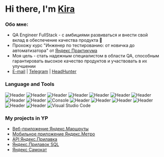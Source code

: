 
<h1 align="left">Hi there, I'm <a href="https://t.me/jutdmeo" target="_blank">Kira</a></h1>
<h3 align="left">Обо мне:</h3> 

- QA Engineer FullStack - с амбициями развиваться и внести свой вклад в обеспечение качества продукта 🚀
- Прохожу курс "Инженер по тестированию: от новичка до автоматизатора" от [Яндекс Практикума](https://practicum.yandex.ru)  
- Моя цель - стать надежным специалистом в области QA, способным гарантировать высокое качество продуктов и участвовать в их улучшении
- [E-mail][email] | [Telegram][tg] | [HeadHunter][HH]

[email]: <mailto:kiracreate.or@gmail.com>
[tg]: <https://t.me/jutdmeo>
[HH]: <https://hh.ru/resume/46cb79f5ff0d214b0f0039ed1f583947543634>

### Language and Tools

![Header](https://img.shields.io/badge/Jira-090909?style=for-the-badge&logo=jira&logoColor=136be1)
![Header](https://img.shields.io/badge/YouTrack-090909?style=for-the-badge&logo=)
![Header](https://img.shields.io/badge/Github-090909?style=for-the-badge&logo=github&logoColor=8cc4d7)
![Header](https://img.shields.io/badge/Figma-090909?style=for-the-badge&logo=figma&logoColor=7d5fa6)
![Header](https://img.shields.io/badge/HTML5-090909?style=for-the-badge&logo=HTML5)
![Header](https://img.shields.io/badge/CSS-090909?style=for-the-badge&logo=css3&logoColor=FF8A27)
![Header](https://img.shields.io/badge/JavaScript-090909?style=for-the-badge&logo=javascript)
![Header](https://img.shields.io/badge/Python-090909?style=for-the-badge&logo=python)
![Header](https://img.shields.io/badge/DevTools-090909?style=for-the-badge&logo=googlechrome&logoColor=2674f2)
![Console](https://img.shields.io/badge/Terminal-black?style=for-the-badge&logo=ITerm2)
![Header](https://img.shields.io/badge/PostgreSQL-090909?style=for-the-badge&logo=postgresql&logoColor=00618a)
![Header](https://img.shields.io/badge/AndroidStudio-090909?style=for-the-badge&logo=androidstudio&logoColor=3ad07d)
![Header](https://img.shields.io/badge/Postman-090909?style=for-the-badge&logo=postman&logoColor=f76935)
![Header](https://img.shields.io/badge/Swagger-090909?style=for-the-badge&logo=swagger&logoColor=f76935)
![Header](https://img.shields.io/badge/Charles-090909?style=for-the-badge&logo=charles)
![Header](https://img.shields.io/badge/Git-090909?style=for-the-badge&logo=Git)
![Visual Studio Code](https://img.shields.io/badge/VisualStudioCode-090909.svg?style=for-the-badge&logo=visual-studio-code&logoColor=white)

### My projects in YP

- [Веб-приложение Яндекс.Маршруты](https://github.com/jutdmeo/YandexMarshruty)
- [Мобильное приложение Яндекс.Метро](https://github.com/jutdmeo/YandexMetro/tree/main)
- [API Яндекс.Прилавка](https://github.com/jutdmeo/YandexPrilavok)
- [Яндекс.Прилавок SQL](https://github.com/jutdmeo/YandexSQL/tree/main)
- [Яндекс Самокат](https://github.com/jutdmeo/YandexSamokat)


<!--
**qkitech/qkitech** is a ✨ _special_ ✨ repository because its `README.md` (this file) appears on your GitHub profile.

Here are some ideas to get you started:

- 🔭 I’m currently working on ...
- 🌱 I’m currently learning ...
- 👯 I’m looking to collaborate on ...
- 🤔 I’m looking for help with ...
- 💬 Ask me about ...
- 📫 How to reach me: ...
- 😄 Pronouns: ...
- ⚡ Fun fact: ...
-->

